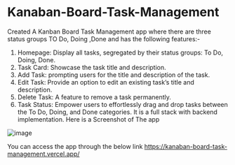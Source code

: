 # Kanaban-Board-Task-Management
Created A Kanban Board Task Management app where there are three status groups TO Do, Doing ,Done and has the following features:-
1. Homepage: Display all tasks, segregated by their status groups: To Do, Doing, Done.
2. Task Card: Showcase the task title and description.
3. Add Task:  prompting users for the title and description of the task.
4. Edit Task: Provide an option to edit an existing task’s title and description.
5. Delete Task: A feature to remove a task permanently.
6. Task Status: Empower users to effortlessly drag and drop tasks between the To Do,
Doing, and Done categories.
It is a full stack with backend implementation. Here is a Screenshot of The app

![image](https://github.com/ManavJethva/Kanaban-Board-Task-Management/assets/110109336/64479cad-9525-4e73-9dcf-8bafd2977562)

You can access the app through the below link
https://kanaban-board-task-management.vercel.app/
